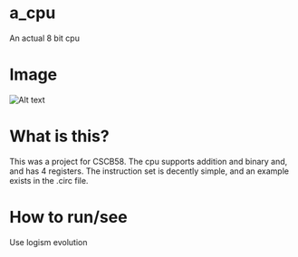# a_cpu
An actual 8 bit cpu

# Image

![Alt text](./a_cpu.circ "The cpu datapath")

# What is this?

This was a project for CSCB58. The cpu supports addition and binary and, and has 4 registers. The instruction set is decently simple, and an example exists in the .circ file.

# How to run/see

Use logism evolution
